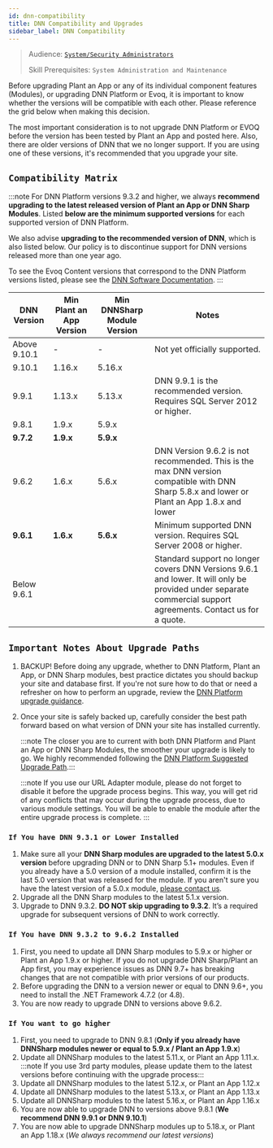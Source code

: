 ```yaml
---
id: dnn-compatibility
title: DNN Compatibility and Upgrades
sidebar_label: DNN Compatibility
---
```


> Audience: [`System/Security Administrators`](/docs/audience#systemsecurity-administrators)
> 
> Skill Prerequisites: `System Administration and Maintenance`

Before upgrading Plant an App or any of its individual component features (Modules), or upgrading DNN Platform or Evoq, it is important to know whether the versions will be compatible with each other. Please reference the grid below when making this decision.

The most important consideration is to not upgrade DNN Platform or EVOQ before the version has been tested by Plant an App and posted here. Also, there are older versions of DNN that we no longer support. If you are using one of these versions, it's recommended that you upgrade your site.

## `Compatibility Matrix`

:::note
For DNN Platform versions 9.3.2 and higher, we always **recommend upgrading to the latest released version of Plant an App or DNN Sharp Modules**. Listed **below are the minimum supported versions** for each supported version of DNN Platform.

We also advise **upgrading to the recommended version of DNN**, which is also listed below. Our policy is to discontinue support for DNN versions released more than one year ago.

To see the Evoq Content versions that correspond to the DNN Platform versions listed, please see the [DNN Software Documentation](https://www.dnnsoftware.com/docs/developers/product-versions.html).
:::

| DNN Version | Min Plant an App Version | Min DNNSharp Module Version | Notes |
| ----------- | ------------------------ | --------------------------- | ----- |
| Above 9.10.1 | - | - | Not yet officially supported. |
| 9.10.1 | 1.16.x | 5.16.x |  |
| 9.9.1 | 1.13.x | 5.13.x | DNN 9.9.1 is the recommended version. Requires SQL Server 2012 or higher. |
| 9.8.1 | 1.9.x | 5.9.x |  |
| **9.7.2** | **1.9.x** | **5.9.x** |  |
| 9.6.2 | 1.6.x | 5.6.x | DNN Version 9.6.2 is not recommended. This is the max DNN version compatible with DNN Sharp 5.8.x and lower or Plant an App 1.8.x and lower |
| **9.6.1** | **1.6.x** | **5.6.x** | Minimum supported DNN version. Requires SQL Server 2008 or higher. |
| Below 9.6.1 |  |  | Standard support no longer covers DNN Versions 9.6.1 and lower. It will only be provided under separate commercial support agreements. Contact us for a quote. |

## `Important Notes About Upgrade Paths`

1. BACKUP! Before doing any upgrade, whether to DNN Platform, Plant an App, or DNN Sharp modules, best practice dictates you should backup your site and database first. If you're not sure how to do that or need a refresher on how to perform an upgrade, review the [DNN Platform upgrade guidance](https://dnndocs.com/content/getting-started/setup/upgrades/index.html).
2. Once your site is safely backed up, carefully consider the best path forward based on what version of DNN your site has installed currently.
    
    :::note
    The closer you are to current with both DNN Platform and Plant an App or DNN Sharp Modules, the smoother your upgrade is likely to go. We highly recommended following the [DNN Platform Suggested Upgrade Path](https://dnndocs.com/content/getting-started/setup/upgrades/suggested-upgrade-path/index.html).:::
    
    :::note
    If you use our URL Adapter module, please do not forget to disable it before the upgrade process begins. This way, you will get rid of any conflicts that may occur during the upgrade process, due to various module settings. You will be able to enable the module after the entire upgrade process is complete.
    :::

### `If You have DNN 9.3.1 or Lower Installed`

1. Make sure all your **DNN Sharp modules are upgraded to the latest 5.0.x version** before upgrading DNN or to DNN Sharp 5.1+ modules. Even if you already have a 5.0 version of a module installed, confirm it is the last 5.0 version that was released for the module. If you aren't sure you have the latest version of a 5.0.x module, [please contact us](https://www.dnnsharp.com/helpcenter).
2. Upgrade all the DNN Sharp modules to the latest 5.1.x version.
3. Upgrade to DNN 9.3.2. **DO NOT skip upgrading to 9.3.2**. It’s a required upgrade for subsequent versions of DNN to work correctly.

### `If You have DNN 9.3.2 to 9.6.2 Installed`

1. First, you need to update all DNN Sharp modules to 5.9.x or higher or Plant an App 1.9.x or higher. If you do not upgrade DNN Sharp/Plant an App first, you may experience issues as DNN 9.7+ has breaking changes that are not compatible with prior versions of our products.
2. Before upgrading the DNN to a version newer or equal to DNN 9.6+, you need to install the .NET Framework 4.7.2 (or 4.8).
3. You are now ready to upgrade DNN to versions above 9.6.2.

### `If You want to go higher`

1. First, you need to upgrade to DNN 9.8.1 (**Only if you already have DNNSharp modules newer or equal to 5.9.x / Plant an App 1.9.x**)
2. Update all DNNSharp modules to the latest 5.11.x, or Plant an App 1.11.x.
    :::note
    If you use 3rd party modules, please update them to the latest versions before continuing with the upgrade process:::
3. Update all DNNSharp modules to the latest 5.12.x, or Plant an App 1.12.x
4. Update all DNNSharp modules to the latest 5.13.x, or Plant an App 1.13.x
5. Update all DNNSharp modules to the latest 5.16.x, or Plant an App 1.16.x
6. You are now able to upgrade DNN to versions above 9.8.1 (**We recommend DNN 9.9.1 or DNN 9.10.1**)
7. You are now able to upgrade DNNSharp modules up to 5.18.x, or Plant an App 1.18.x (*We always recommend our latest versions*)
